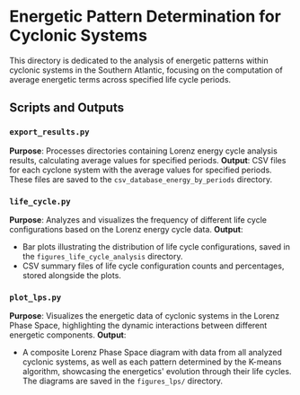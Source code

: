 # Energetic Pattern Determination for Cyclonic Systems

This directory is dedicated to the analysis of energetic patterns within cyclonic systems in the Southern Atlantic, focusing on the computation of average energetic terms across specified life cycle periods.

## Scripts and Outputs

### `export_results.py`
**Purpose**: Processes directories containing Lorenz energy cycle analysis results, calculating average values for specified periods.
**Output**: CSV files for each cyclone system with the average values for specified periods. These files are saved to the `csv_database_energy_by_periods` directory.

### `life_cycle.py`
**Purpose**: Analyzes and visualizes the frequency of different life cycle configurations based on the Lorenz energy cycle data.
**Output**: 
- Bar plots illustrating the distribution of life cycle configurations, saved in the `figures_life_cycle_analysis` directory.
- CSV summary files of life cycle configuration counts and percentages, stored alongside the plots.

### `plot_lps.py`
**Purpose**: Visualizes the energetic data of cyclonic systems in the Lorenz Phase Space, highlighting the dynamic interactions between different energetic components.
**Output**:
- A composite Lorenz Phase Space diagram with data from all analyzed cyclonic systems, as well as each pattern determined by the K-means algorithm, showcasing the energetics' evolution through their life cycles. The diagrams are saved in the `figures_lps/` directory.
